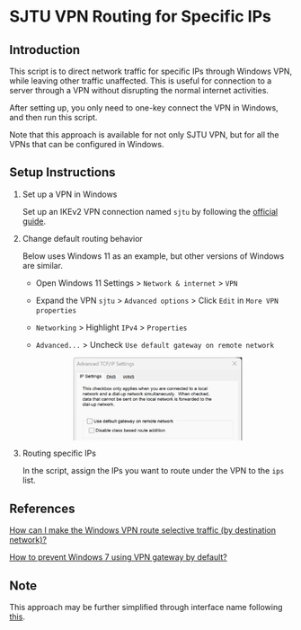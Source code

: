 # SJTU VPN Routing for Specific IPs

## Introduction

This script is to direct network traffic for specific IPs through Windows VPN, while leaving other traffic unaffected. This is useful for connection to a server through a VPN without disrupting the normal internet activities.

After setting up, you only need to one-key connect the VPN in Windows, and then run this script.

Note that this approach is available for not only SJTU VPN, but for all the VPNs that can be configured in Windows.

## Setup Instructions

1. Set up a VPN in Windows

    Set up an IKEv2 VPN connection named `sjtu` by following the [official guide](https://net.sjtu.edu.cn/info/1200/3286.htm).

2. Change default routing behavior

    Below uses Windows 11 as an example, but other versions of Windows are similar.

    - Open Windows 11 Settings > `Network & internet` > `VPN`

    - Expand the VPN `sjtu` > `Advanced options` > Click `Edit` in `More VPN properties`

    - `Networking` > Highlight `IPv4` > `Properties`
    
    - `Advanced...` > Uncheck `Use default gateway on remote network`

    <img src="pics\change_windows_default_routing.png" width="300" style="display: block; margin: 0 auto;" />

3. Routing specific IPs

    In the script, assign the IPs you want to route under the VPN to the `ips` list.

## References

[How can I make the Windows VPN route selective traffic (by destination network)?](https://superuser.com/questions/12022/how-can-i-make-the-windows-vpn-route-selective-traffic-by-destination-network)

[How to prevent Windows 7 using VPN gateway by default?](https://superuser.com/questions/861454/how-to-prevent-windows-7-using-vpn-gateway-by-default/862409#862409)

## Note

This approach may be further simplified through interface name following [this](https://documentation.meraki.com/MX/Client_VPN/Configuring_Split_Tunnel_Client_VPN#Configuring_Split_Tunnel_for_Windows).